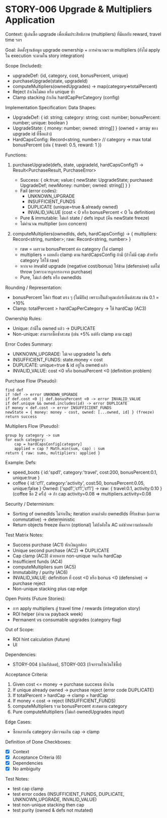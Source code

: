 # STORY-006 Upgrade & Multipliers Application

Context:
ผู้เล่นซื้อ upgrade เพื่อเพิ่มประสิทธิภาพ (multipliers) ที่มีผลกับ reward, travel time ฯลฯ

Goal:
ติดตั้งฐานข้อมูล upgrade ownership + การคำนวณรวม multipliers (ยังไม่ apply ใน execution จะตามใน story integration)

Scope (Included):
- upgradeDef: {id, category, cost, bonusPercent, unique}
- purchaseUpgrade(state, upgradeId)
- computeMultipliers(ownedUpgrades) -> map(category=>totalPercent)
- Reject ถ้าเงินไม่พอ หรือ unique ซ้ำ
- Clamp stacking ถ้าเกิน hardCapPerCategory (config)

Implementation Specification:
Data Shapes:
- UpgradeDef: { id: string; category: string; cost: number; bonusPercent: number; unique: boolean }
- UpgradeState: { money: number; owned: string[] } (owned = array ของ upgrade id ที่ซื้อแล้ว)
- HardCapsConfig: Record<string, number> // category -> max total bonusPercent (เช่น { travel: 0.5, reward: 1 })

Functions:
1. purchaseUpgrade(defs, state, upgradeId, hardCapsConfig?) -> Result<PurchaseResult, PurchaseError>
	 - Success: { ok:true; value:{ newState: UpgradeState; purchased: UpgradeDef; newMoney: number; owned: string[] } }
	 - Fail (error codes):
		 * UNKNOWN_UPGRADE
		 * INSUFFICIENT_FUNDS
		 * DUPLICATE (unique=true & already owned)
		 * INVALID_VALUE (cost < 0 หรือ bonusPercent < 0 ใน definition)
	 - Pure & immutable: ไม่แก้ state / defs input (คืน newState freeze)
	 - ไม่คำนวณ multiplier (แยก concern)

2. computeMultipliers(ownedIds, defs, hardCapsConfig) -> { multipliers: Record<string, number>; raw: Record<string, number> }
	 - raw = ผลรวม bonusPercent ต่อ category (ไม่ clamp)
	 - multipliers = ผลหลัง clamp ตาม hardCapsConfig ถ้ามี (ถ้าไม่มี cap สำหรับ category ให้ใช้ raw)
	 - หากเจอ invalid upgrade (negative cost/bonus) ให้ข้าม (defensive) แต่ไม่ throw (เพราะควรถูกกรองจาก purchase)
	 - Pure, ไม่แก้ defs หรือ ownedIds

Rounding / Representation:
- bonusPercent ใช้ค่า float ตรง ๆ (ไม่มีปัด) เพราะเป็นตัวคูณเปอร์เซ็นต์สะสม เช่น 0.1 = +10%
- Clamp: totalPercent > hardCapPerCategory -> ใช้ hardCap (AC3)

Ownership Rules:
- Unique: ถ้ามีใน owned แล้ว -> DUPLICATE
- Non-unique: สามารถซื้อซ้ำสะสม (เช่น +5% แต่ยัง clamp ตาม cap)

Error Codes Summary:
- UNKNOWN_UPGRADE: ไม่เจอ upgradeId ใน defs
- INSUFFICIENT_FUNDS: state.money < cost
- DUPLICATE: unique=true & id อยู่ใน owned แล้ว
- INVALID_VALUE: cost <0 หรือ bonusPercent <0 (definition problem)

Purchase Flow (Pseudo):
```
find def
if !def -> error UNKNOWN_UPGRADE
if def.cost <0 || def.bonusPercent <0 -> error INVALID_VALUE
if def.unique && owned.includes(id) -> error DUPLICATE
if money < def.cost -> error INSUFFICIENT_FUNDS
newState = { money: money - cost, owned: [...owned, id] } (freeze)
return success
```

Multipliers Flow (Pseudo):
```
group by category -> sum
for each category:
	cap = hardCapsConfig[category]
	applied = cap ? Math.min(sum, cap) : sum
return { raw: sums, multipliers: applied }
```

Example:
Defs:
- speed_boots { id:'spd1', category:'travel', cost:200, bonusPercent:0.1, unique:true }
- coffee { id:'cf1', category:'activity', cost:50, bonusPercent:0.05, unique:false }
Owned: ['spd1','cf1','cf1'] -> raw: { travel:0.1, activity:0.10 } (coffee ซื้อ 2 ครั้ง) -> ถ้า cap activity=0.08 => multipliers.activity=0.08

Security / Determinism:
- Sorting of ownedIds ไม่จำเป็น; iteration ตามลำดับ ownedIds ที่รับเข้ามา (ผลรวม commutative) -> deterministic
- Return objects freeze ชั้นแรก (optional) ไม่บังคับใน AC แต่ช่วยความปลอดภัย

Test Matrix Notes:
- Success purchase (AC1) หักเงินถูกต้อง
- Unique second purchase (AC2) => DUPLICATE
- Cap clamp (AC3) ด้วยหลาย non-unique จนเกิน hardCap
- Insufficient funds (AC4)
- computeMultipliers sum (AC5)
- Immutability / purity (AC6)
- INVALID_VALUE: definition ที่ cost <0 หรือ bonus <0 (defensive) -> purchase reject
- Non-unique stacking plus cap edge

Open Points (Future Stories):
- การ apply multipliers สู่ travel time / rewards (integration story)
- ROI helper (คำนวณ payback week)
- Permanent vs consumable upgrades (category flag)

Out of Scope:
- ROI hint calculation (future)
- UI

Dependencies:
- STORY-004 (เงินอัปเดต), STORY-003 (กิจกรรมให้เงินใช้ซื้อ)

Acceptance Criteria:
1. Given cost <= money -> purchase success หักเงิน
2. If unique already owned -> purchase reject (error code DUPLICATE)
3. If totalPercent > hardCap -> clamp = hardCap
4. If money < cost -> reject (INSUFFICIENT_FUNDS)
5. computeMultipliers รวม bonusPercent สะสมตาม category
6. Pure computeMultipliers (ไม่แก้ ownedUpgrades input)

Edge Cases:
- ซื้อหลายอัน category เดียวจนเกิน cap -> clamp

Definition of Done Checkboxes:
- [x] Context
- [x] Acceptance Criteria (6)
- [x] Dependencies
- [x] No ambiguity

Test Notes:
- test cap clamp
- test error codes (INSUFFICIENT_FUNDS, DUPLICATE, UNKNOWN_UPGRADE, INVALID_VALUE)
- test non-unique stacking then cap
- test purity (owned & defs not mutated)
